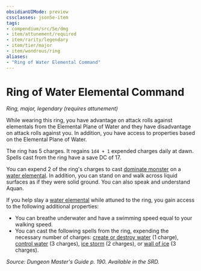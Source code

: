 ```yaml
---
obsidianUIMode: preview
cssclasses: json5e-item
tags:
- compendium/src/5e/dmg
- item/attunement/required
- item/rarity/legendary
- item/tier/major
- item/wondrous/ring
aliases: 
- "Ring of Water Elemental Command"
---
```

# Ring of Water Elemental Command
*Ring, major, legendary (requires attunement)*  


While wearing this ring, you have advantage on attack rolls against elementals from the Elemental Plane of Water and they have disadvantage on attack rolls against you. In addition, you have access to properties based on the Elemental Plane of Water.

The ring has 5 charges. It regains `1d4 + 1` expended charges daily at dawn. Spells cast from the ring have a save DC of 17.

You can expend 2 of the ring's charges to cast [dominate monster](/3-Mechanics/CLI/spells/dominate-monster.md) on a [water elemental](/3-Mechanics/CLI/bestiary/elemental/water-elemental.md). In addition, you can stand on and walk across liquid surfaces as if they were solid ground. You can also speak and understand Aquan.

If you help slay a [water elemental](/3-Mechanics/CLI/bestiary/elemental/water-elemental.md) while attuned to the ring, you gain access to the following additional properties:

- You can breathe underwater and have a swimming speed equal to your walking speed.  
- You can cast the following spells from the ring, expending the necessary number of charges: [create or destroy water](/3-Mechanics/CLI/spells/create-or-destroy-water.md) (1 charge), [control water](/3-Mechanics/CLI/spells/control-water.md) (3 charges), [ice storm](/3-Mechanics/CLI/spells/ice-storm.md) (2 charges), or [wall of ice](/3-Mechanics/CLI/spells/wall-of-ice.md) (3 charges).  

*Source: Dungeon Master's Guide p. 190. Available in the SRD.*